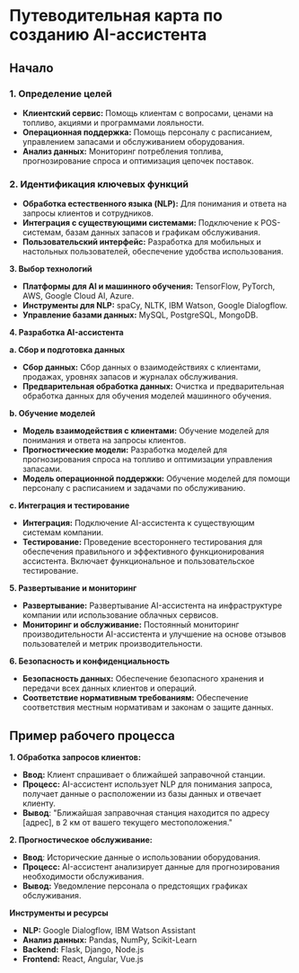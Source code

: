 # Путеводительная карта по созданию AI-ассистента
## Начало

### 1. Определение целей

+ **Клиентский сервис:** Помощь клиентам с вопросами, ценами на топливо, акциями и программами лояльности.
+ **Операционная поддержка:** Помощь персоналу с расписанием, управлением запасами и обслуживанием оборудования.
+ **Анализ данных:** Мониторинг потребления топлива, прогнозирование спроса и оптимизация цепочек поставок.
  
### 2. Идентификация ключевых функций

+ **Обработка естественного языка (NLP):** Для понимания и ответа на запросы клиентов и сотрудников.
+ **Интеграция с существующими системами:** Подключение к POS-системам, базам данных запасов и графикам обслуживания.
+ **Пользовательский интерфейс:** Разработка для мобильных и настольных пользователей, обеспечение удобства использования.
  
**3. Выбор технологий**
  
+ **Платформы для AI и машинного обучения:** TensorFlow, PyTorch, AWS, Google Cloud AI, Azure.
+ **Инструменты для NLP:** spaCy, NLTK, IBM Watson, Google Dialogflow.
+ **Управление базами данных:** MySQL, PostgreSQL, MongoDB.
  
**4. Разработка AI-ассистента**

**a. Сбор и подготовка данных**

+ **Сбор данных:** Сбор данных о взаимодействиях с клиентами, продажах, уровнях запасов и журналах обслуживания.
+ **Предварительная обработка данных:** Очистка и предварительная обработка данных для обучения моделей машинного обучения.
  
**b. Обучение моделей**

+ **Модель взаимодействия с клиентами:** Обучение моделей для понимания и ответа на запросы клиентов.
+ **Прогностические модели:** Разработка моделей для прогнозирования спроса на топливо и оптимизации управления запасами.
+ **Модель операционной поддержки:** Обучение моделей для помощи персоналу с расписанием и задачами по обслуживанию.
  
**c. Интеграция и тестирование**

+ **Интеграция:** Подключение AI-ассистента к существующим системам компании.
+ **Тестирование:** Проведение всестороннего тестирования для обеспечения правильного и эффективного функционирования ассистента. Включает функциональное и пользовательское тестирование.
  
**5. Развертывание и мониторинг**
  
+ **Развертывание:** Развертывание AI-ассистента на инфраструктуре компании или использование облачных сервисов.
+ **Мониторинг и обслуживание:** Постоянный мониторинг производительности AI-ассистента и улучшение на основе отзывов пользователей и метрик производительности.
  
**6. Безопасность и конфиденциальность**
  
+ **Безопасность данных:** Обеспечение безопасного хранения и передачи всех данных клиентов и операций.
+ **Соответствие нормативным требованиям:** Обеспечение соответствия местным нормативам и законам о защите данных.
  
## Пример рабочего процесса

**1. Обработка запросов клиентов:**

+ **Ввод:** Клиент спрашивает о ближайшей заправочной станции.
+ **Процесс:** AI-ассистент использует NLP для понимания запроса, получает данные о расположении из базы данных и отвечает клиенту.
+ **Вывод**: "Ближайшая заправочная станция находится по адресу [адрес], в 2 км от вашего текущего местоположения."
  
**2. Прогностическое обслуживание:**

+ **Ввод**: Исторические данные о использовании оборудования.
+ **Процесс:** AI-ассистент анализирует данные для прогнозирования необходимости обслуживания.
+ **Вывод:** Уведомление персонала о предстоящих графиках обслуживания.
  
**Инструменты и ресурсы**

+ **NLP:** Google Dialogflow, IBM Watson Assistant
+ **Анализ данных:** Pandas, NumPy, Scikit-Learn
+ **Backend:** Flask, Django, Node.js
+ **Frontend:** React, Angular, Vue.js
